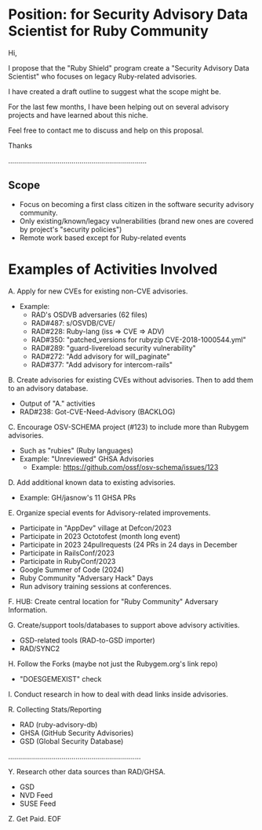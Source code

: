 # Position: for Security Advisory Data Scientist for Ruby Community

Hi,

I propose that the "Ruby Shield" program create a 
"Security Advisory Data Scientist" who focuses on
legacy Ruby-related advisories.

I have created a draft outline to suggest what the scope might be.

For the last few months, I have been helping out on several
advisory projects and have learned about this niche.

Feel free to contact me to discuss and help on this proposal.

Thanks

......................................................................

## Scope
 - Focus on becoming a first class citizen in the software security advisory community.
 - Only existing/known/legacy vulnerabilities (brand new ones are covered by project's "security policies")
 - Remote work based except for Ruby-related events
  
# Examples of Activities Involved

A. Apply for new CVEs for existing non-CVE advisories.
   - Example:
     - RAD's OSDVB adversaries (62 files)
     - RAD#487: s/OSVDB/CVE/
     - RAD#228: Ruby-lang (iss => CVE => ADV)
     - RAD#350: "patched_versions for rubyzip CVE-2018-1000544.yml"
     - RAD#289: "guard-livereload security vulnerability"
     - RAD#272: "Add advisory for will_paginate"
     - RAD#377: "Add advisory for intercom-rails"

B. Create advisories for existing CVEs without advisories. Then to add them to an advisory database.
   - Output of "A." activities
   - RAD#238: Got-CVE-Need-Advisory (BACKLOG)

C. Encourage OSV-SCHEMA project (#123) to include more than Rubygem advisories.
   - Such as "rubies" (Ruby languages)
   - Example: "Unreviewed" GHSA Advisories
     - Example: https://github.com/ossf/osv-schema/issues/123

D. Add additional known data to existing advisories.
   - Example: GH/jasnow's 11 GHSA PRs

E. Organize special events for Advisory-related improvements.
   - Participate in "AppDev" village at Defcon/2023
   - Participate in 2023 Octotofest (month long event)
   - Participate in 2023 24pullrequests (24 PRs in 24 days in December
   - Participate in RailsConf/2023
   - Participate in RubyConf/2023
   - Google Summer of Code (2024)
   - Ruby Community "Adversary Hack" Days
   - Run advisory training sessions at conferences.

F. HUB: Create central location for "Ruby Community" Adversary Information.

G. Create/support tools/databases to support above advisory activities.
   - GSD-related tools (RAD-to-GSD importer)
   - RAD/SYNC2

H. Follow the Forks (maybe not just the Rubygem.org's link repo)
   - "DOESGEMEXIST" check

I. Conduct research in how to deal with dead links inside
   advisories.

R. Collecting Stats/Reporting
   - RAD (ruby-advisory-db)
   - GHSA (GitHub Security Advisories)
   - GSD (Global Security Database)

...................................................................

Y. Research other data sources than RAD/GHSA.
   - GSD
   - NVD Feed
   - SUSE Feed

Z. Get Paid.
EOF
